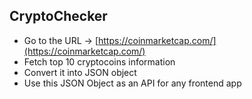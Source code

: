 ## **CryptoChecker**

- Go to the URL -> [https://coinmarketcap.com/](https://coinmarketcap.com/)
- Fetch top 10 cryptocoins information
- Convert it into JSON object
- Use this JSON Object as an API for any frontend app